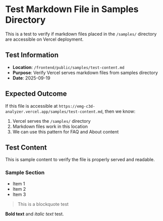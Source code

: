 # Test Markdown File in Samples Directory

This is a test to verify if markdown files placed in the `/samples/` directory are accessible on Vercel deployment.

## Test Information
- **Location**: `/frontend/public/samples/test-content.md`
- **Purpose**: Verify Vercel serves markdown files from samples directory
- **Date**: 2025-09-19

## Expected Outcome
If this file is accessible at `https://emg-c3d-analyzer.vercel.app/samples/test-content.md`, then we know:
1. Vercel serves the `/samples/` directory
2. Markdown files work in this location
3. We can use this pattern for FAQ and About content

## Test Content
This is sample content to verify the file is properly served and readable.

### Sample Section
- Item 1
- Item 2
- Item 3

> This is a blockquote test

**Bold text** and *italic text* test.